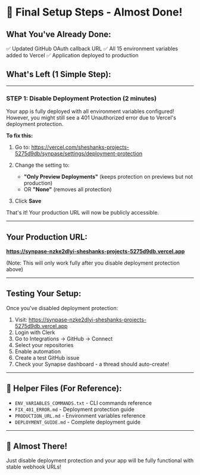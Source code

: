 # 🎯 Final Setup Steps - Almost Done!

## What You've Already Done:
✅ Updated GitHub OAuth callback URL
✅ All 15 environment variables added to Vercel
✅ Application deployed to production

## What's Left (1 Simple Step):

---

### STEP 1: Disable Deployment Protection (2 minutes)

Your app is fully deployed with all environment variables configured! However, you might still see a 401 Unauthorized error due to Vercel's deployment protection.

**To fix this:**

1. Go to: https://vercel.com/sheshanks-projects-5275d9db/synpase/settings/deployment-protection

2. Change the setting to:
   - **"Only Preview Deployments"** (keeps protection on previews but not production)
   - OR **"None"** (removes all protection)

3. Click **Save**

That's it! Your production URL will now be publicly accessible.

---

## Your Production URL:

**https://synpase-nzke2dlyi-sheshanks-projects-5275d9db.vercel.app**

(Note: This will only work fully after you disable deployment protection above)

---

## Testing Your Setup:

Once you've disabled deployment protection:

1. Visit: https://synpase-nzke2dlyi-sheshanks-projects-5275d9db.vercel.app
2. Login with Clerk
3. Go to Integrations → GitHub → Connect
4. Select your repositories
5. Enable automation
6. Create a test GitHub issue
7. Check your Synapse dashboard - a thread should auto-create!

---

## 📁 Helper Files (For Reference):

- `ENV_VARIABLES_COMMANDS.txt` - CLI commands reference
- `FIX_401_ERROR.md` - Deployment protection guide
- `PRODUCTION_URL.md` - Environment variables reference
- `DEPLOYMENT_GUIDE.md` - Complete deployment guide

---

## 🎉 Almost There!

Just disable deployment protection and your app will be fully functional with stable webhook URLs!
